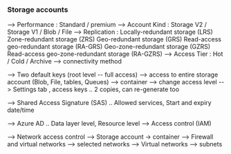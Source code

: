 
### Storage accounts

 --> Performance : Standard / premium
 --> Account Kind : Storage V2 / Storage V1 / Blob / File
 --> Replication : 
        Locally-redundant storage (LRS)
        Zone-redundant storage (ZRS)
        Geo-redundant storage (GRS)
        Read-access geo-redundant storage (RA-GRS)
        Geo-zone-redundant storage (GZRS)
        Read-access geo-zone-redundant storage (RA-GZRS)
 --> Access Tier : Hot / Cold / Archive
 --> connectivity method

 --> Two default keys (root level -- full access)
 --> access to entire storage account (Blob, File, tables, Queues)
 --> container --> change access level
 --> Settings tab , access keys .. 2 copies, can re-generate too

 --> Shared Access Signature (SAS) .. Allowed services, Start and expiry date/time

 --> Azure AD .. Data layer level, Resource level
    --> Access control (IAM)

 --> Network access control
    --> Storage account -> container --> Firewall and virtual networks --> selected networks --> Virtual networks --> subnets